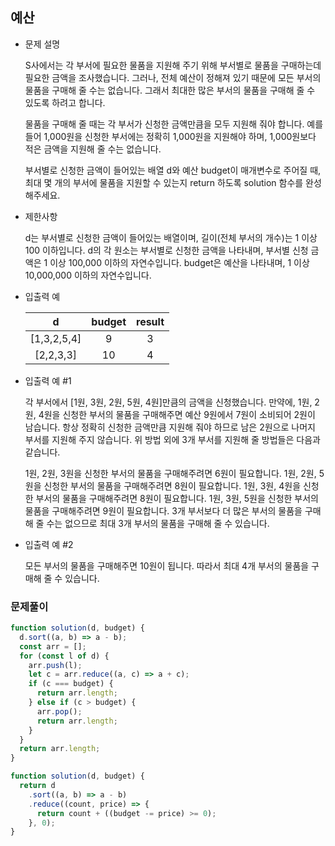 ## 예산

- 문제 설명

  S사에서는 각 부서에 필요한 물품을 지원해 주기 위해 부서별로 물품을 구매하는데 필요한 금액을 조사했습니다. 그러나, 전체 예산이 정해져 있기 때문에 모든 부서의 물품을 구매해 줄 수는 없습니다. 그래서 최대한 많은 부서의 물품을 구매해 줄 수 있도록 하려고 합니다.

  물품을 구매해 줄 때는 각 부서가 신청한 금액만큼을 모두 지원해 줘야 합니다. 예를 들어 1,000원을 신청한 부서에는 정확히 1,000원을 지원해야 하며, 1,000원보다 적은 금액을 지원해 줄 수는 없습니다.

  부서별로 신청한 금액이 들어있는 배열 d와 예산 budget이 매개변수로 주어질 때, 최대 몇 개의 부서에 물품을 지원할 수 있는지 return 하도록 solution 함수를 완성해주세요.

- 제한사항

  d는 부서별로 신청한 금액이 들어있는 배열이며, 길이(전체 부서의 개수)는 1 이상 100 이하입니다.
  d의 각 원소는 부서별로 신청한 금액을 나타내며, 부서별 신청 금액은 1 이상 100,000 이하의 자연수입니다.
  budget은 예산을 나타내며, 1 이상 10,000,000 이하의 자연수입니다.

- 입출력 예

  |      d      | budget | result |
  | :---------: | :----: | :----: |
  | [1,3,2,5,4] |   9    |   3    |
  |  [2,2,3,3]  |   10   |   4    |

- 입출력 예 #1

  각 부서에서 [1원, 3원, 2원, 5원, 4원]만큼의 금액을 신청했습니다. 만약에, 1원, 2원, 4원을 신청한 부서의 물품을 구매해주면 예산 9원에서 7원이 소비되어 2원이 남습니다. 항상 정확히 신청한 금액만큼 지원해 줘야 하므로 남은 2원으로 나머지 부서를 지원해 주지 않습니다. 위 방법 외에 3개 부서를 지원해 줄 방법들은 다음과 같습니다.

  1원, 2원, 3원을 신청한 부서의 물품을 구매해주려면 6원이 필요합니다.
  1원, 2원, 5원을 신청한 부서의 물품을 구매해주려면 8원이 필요합니다.
  1원, 3원, 4원을 신청한 부서의 물품을 구매해주려면 8원이 필요합니다.
  1원, 3원, 5원을 신청한 부서의 물품을 구매해주려면 9원이 필요합니다.
  3개 부서보다 더 많은 부서의 물품을 구매해 줄 수는 없으므로 최대 3개 부서의 물품을 구매해 줄 수 있습니다.

- 입출력 예 #2

  모든 부서의 물품을 구매해주면 10원이 됩니다. 따라서 최대 4개 부서의 물품을 구매해 줄 수 있습니다.

### 문제풀이

```jsx
function solution(d, budget) {
  d.sort((a, b) => a - b);
  const arr = [];
  for (const l of d) {
    arr.push(l);
    let c = arr.reduce((a, c) => a + c);
    if (c === budget) {
      return arr.length;
    } else if (c > budget) {
      arr.pop();
      return arr.length;
    }
  }
  return arr.length;
}
```

```jsx
function solution(d, budget) {
  return d
    .sort((a, b) => a - b)
    .reduce((count, price) => {
      return count + ((budget -= price) >= 0);
    }, 0);
}
```
